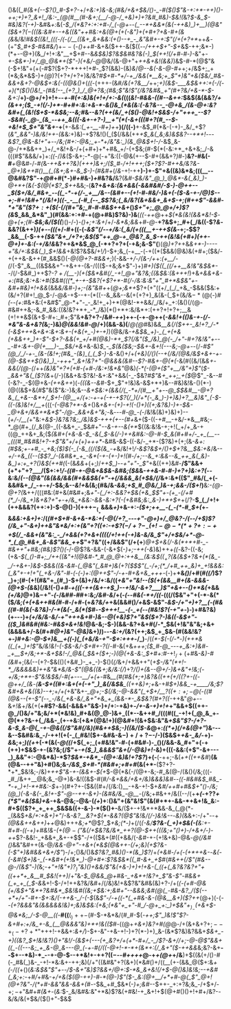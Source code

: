 ()&((*_#(&+(--$?()_#-$+?-*+/_+&:+)&-&;(#&/+&+$&/()-_-#($()$"&-+:+*-++)()-++;+)+?_&+!_/&:-_(@(#__(#-&+;(__/-@-/_+&)+)+?&#_#&)-$&!(_&?_$-&_$-#&)&?(-+)_-&#&_+:_&(*-$_/(*&?+:+:+#-/_(-@+--(_--*+&&*(&(-++&)_)+__)(@&"($&$+?(-((($&:&#+--+&(_(&"_++#&:+&(@_+(+(-&"_)+(+#+?+&-#+(&(&*&/&!_#&$((&!_(((-/(-(/__((&+_&+&&:(+()--+_-_&"&#+-+:$"(/+(+?+*_++_&_-(+"_$_#+$-#&#&/_)+$--($-_()+$+$_#-&+&($++-&($((_--/+++$+"-$+_&$-++;&*-)(*+--@+)(&_/+!+:&"__+$+#--&_&$&)$?&$&#&?&(-)_$(++!(/+#-#-)-_&"+-_+-$&*-)+/_@_@&*+($"-)(+&/-@_@&/(&-@+"+_++&+&!(&&)_)&$-#-*(@$"&(-$+!&"+(+(-#$?($+?-*+++!+#-_$?(&&)-(&)_&_/_@--&(-&-@-#+_+;+/&$+;_+(*&;&*&$-)+_(@_)$?($+?+/+?+)&/&?___#_$+#-*+/-+_/&&(*__&;+_$"+)&"+&($&/_#&-&&+&+?-@&$+:&(-((@&_()+_(_((_-(+++-(&#_/&(+?&__/_++;_$+)($&$-___&$&++:+(-/(-+)(*($()()&!_-(#&!--_(+?_)_/_@+?&;(#&;$"&!$"(/&?&#&_+"(#+?&/+&-*-$-&+:_/__+)-@+/+)+!+*--+*-#_(+:&)&(+!+/+:-&(_(((_&!-#&&-((#--&++:_$&$(&(&&?_/+(&++;($_-+!(/-)+*-#+#+:&:+&-*-&()&_(*&(&:(-&?&--_-@+&_/(&-@+:&?&#+(_(&!($+$-*&$&;--&;_#&*--&?(++(&/_+($()-@&!+$&$-/+"+++_--$?-$&#(-_@-_(&_--++_&(((-&+-+?-)__+"(*(-&+(((#+?(#_--$-+&!+$_$+"&"&+-*+__(+-&*&:(_+-__-#+)+*+__)(/((-)__+-&$_#(*&-(-+)-_&/_+$?(*&"_&&"-)&/&!++-(&*&:+)&)-+$?&!()(_($(/&&(++_+$_&(_&;&)&$&?--+*+!_-_--&$?_@&-&!+"+--/&;(#+:-@&;_+-*+/&"&:_)(&_@&$+!-/_-&$_&-@-/+*&&++_)+/_+&!+&-/+(+#+)+*+#&_+/-(+$&;(#-$(*(-&:+*_+&+&;_/-&(((#$"&&&/+)+:_((_-/_)&_($-&+;-*-@(-+"&:((-@&(+--$-#+(&&+?_)_#-)__&?-#&(-#___+_@&#-/-#_(_&-*++&++?&)_(+++)_&+;_/($_#-/+!+++;($+?$?-#++&/&?&-_@+)&++#()__(_(&+;&+-&_$-)-(_#&#+*(/_&-_+!-++__)-)+-$"+&((&)&*&;(((__--@&#&?$"-+_@_#+#(*-)_#+#_&-)_+_#&?&/__&?(&_#-$&/&"_@_)_@&*-&(_&)_)-@+*+(&(-$(@(*$?_$++_&&;-(__&?+*&+&:(&+&&(-&&#&#_/-$-)-@++--_$($+/&/_#&+_--((_-*-+(/-_+__/&--(&#+--(+!-#-#&/-)&+(-($-&-+-/_@_)_$--+;-#+!&#+*(/&!+)((-_-__(-#_(--_$$?&;(_&/&?(&+&&+_&+$-_+;(#++$"-&&#-*+"&"($$?+:+$($(-(/(#+"&;_#-#-#&$++_&+*()_$+"+;_@_@+/+)$?(&_$_&&_&*&"_)(#(&&:+:+#-+(@+#&)$?&)-)&__(_((-++_@++_$(*&(&!(&&*&!-$-@+(+;(#-__$&;&/($((___)()-/-)_-()+;+:&+_/+/-_&*&;&&_+_#-@_-__+?&$+;_#+(_/&((-$?_&_-&&$?($&++)_)(+--(((_+/-#+((-(-_&$"(/--+/&:(_&/(+(((__+-++$(&_-+;_-_$$?_&&__(-$-++*($&"&+_/+?+;&$(_$"++_@-+_@&?_&_$-++(&!&(+#+)(++_-@+)+-&:(-+/&!&*&?++&*&$_@_(-*+?+?+(-+&;&-$"(__)(@_)+?+_+&_&+*-)----+"&/+:&$&(_)_$+!&&_+&!$?&$&/+!_/_)-$+;&_(-+__-(-+((*($&&(@&)&(+#+;($&/-+(++&-&++(#_&&$()(-_@(@+?-#&&+;_)(-&&-+_/-/(&-/+_+:_(+__/-(_/(-$"_&__((&$&&+"-+&++-(&-/((($-+&;&+$"-)+)_#+)($((_((/++__&!&"&$&*--_/(/-$&#_)++$?-_$?+/($__-)(*+*($&*&#(/_-+!_@+"&?&;((&$&:(&+++!_)+&_+&&+*&-+:(#&;&:+*&:+#($&#(((*_+-+-$&?(+$?+*-#(/-/&:&:&"+"_#+*&$&"+-&#+#&)+!+&&_(&&*&/&#-)+;-(&"&#+*+(_@+;&*+_$?+(+"((+/_(_/_+&_-$&&($&:+(&/+?(#+!_@_$-/-@_&_-+$--+-(*((--&_&&--&(+(+?+)_&(&-(_$+(&/&$-*(@($-)_#(--(+:_#&+&:(+&#$"_@-*+"-_-_&!+_+)+*(@&!-*+&&/_/&/+_+:(&()(/(@-#&#++&;-&_#_&&:((&!&?+*+_-*_/&)(*()+*+:&/&*+:(++?+!+?+;__&(+!+*&$(&+$-#+:_#+;$"&__+&?+?-/&#_-++_)++-(-+-@++(_-&&!+(()&-+_-_(/-*&"&-&+&?(_&;-)&)_@(&&!&#-@_/+)(&&-&)(__/_@(@_#&)&*&__&(/($++-_&!+?_/-*(-&$+++*&*+&+:&_+:&_+-(+&(+_-)+*_-+)_)(@&/&_-+&$&_+)-_(_+(+&(+&&++_)+-$"-$+?-&&(+_+/+#(@&)-*+_$?(/&"($_/&)_@(-_/+"-#+?&!&"+--_-#+:&+-@(+___)-__$&/+&+_&-&)_$_-_$(&($&;-$&+-&+!(---&;-@+_--(/-*_#$"(@_/_/-+-_(&-(&!+;(#&_-(&)_(_(_$-)_-&*-&()+/+_(+&)(/()(--+(/&/(@&/&$+&+-+-(@-$&++$()&)_)_-+++"_&+!&?+"-@&&&(&#--$?-#&+-@(*(_-&(#((&/(&_&+-&&(/(@-(_/++_(&)&"+?+(+#-(+#-/&:+!&*&"_@&)_(-*(-(@+($"+__/&"+)$"_(_$-_&&+"&(_($?(&_+(/-)(&&+&:$?&!-&+:&"+&&(-_-$&?_#$"&+_++;_+($_@$"_-&--#(-&?-_-$(@+&_-(++&++_)(-_(((&--&_#-$+_$"+!&)&-&$+*+)&--#&)&!&-()(*-)(@((&$+&(#$"&($"&:-)&;&--*&_+$&:+(&&(/(_-*+/(#__+"+--@_$_$&#__-@+?&_(_+&--&*+/_$+!-(_@__+/_(+:-+-+(-+_-+$?(/_)(/+*(-_&_)-)+)&)+?__&)&"_(-$-((-(&_)&!+/__+*(((_-(-@&?+*-&+_()&*+&_+-(+)_-+!(-()+)((+;&?&)-)+_-$&-_@+&+/&&+*&*$"-/_@-_&&+&+"&;-*&*---#-@_-(*-/&!&(&)+)&)+)--(_+/-/__(_+"&:+*&$-)&?&?&;_/&)&$-+++(+-*_-(#+_&+($-((-+#__-+&/-*&__#&;-*_@(#+_(/_&(@-_((-&&+_-_$&#+"_--&-+--&(+*_$((&:&!&-+;+!(_+/+_&-+((@_++&+_&;($_(&#+(+&-&-$_-&(_$-&(/-)++&#&:-@-#-$_&(#+#+/-_+_(__--_(((#_#&#&!+?-+$"&"+/+(+)+++*-_&#&-&$-((-&/-_+*-($?&)+(+;(&-*&_+:(#_$&;+-+#_-_+&;($_)_$(-_(-&_((/($(&_-+*&/&!+!_/-&$?&$+/()+$+?&__$&:+&_/&--*+/-+&_((--($$?_/-(&#&*_+_-&*(-+-(+-)+!(#-/+;--&_+:&&--&_++_&(_&)-&_)+:+_+?()&$(++#(*(-(&_&&_+(+;_)_/_++$_)--+"+"-_$"_+&((++)&#-__/$"&&+(+*+"+?___/($+:+!_/-((#-+-@&+&$&-&#&;($&_&-_++&-#-#-)+?+)&:+?(_--&:&/_(--(@&"(&(&&/&&(#+&&$&(+"-+(/&&&_&(+$&/(/_&+:&*(($"_#&/(_+(-&&#&+_/_-+-+/-$&;&-_-&!+_&(&;(#&/&_-&&;+$_#_@&/_)&-+;&&-/($+!_)__&:-*(@-@+?(*&++/(((#&:(#+&(#&#+;&*+"-(_/+:-&&?+$&(+&_$$"+-(+_-(/+#(*_/-/&_+)&+&?+"+-+/&_+&&:-&&-&:+?(-(+&#&;&:_&-)+*+$+*+$(/$?-__$_(_/+!+(++&&&?(++:+)-$-@()-)(++$+-_(__+$&&&_+)_+&-+:_-($+;++__-(_-(*-#_$+(_+-&_&&:+&+)+:_/(*(#+$+#-&+&-*&:+(-@(/+?_---+"-@+)+/_@&?-/(--/+$_)$?(/&_+"-&+)++&"&*&/+:+(&"+?((+:-+$?($-/+?-_-(+!-@-*(*+?+:-++$_$(/_-&&+(&"&:_-_/+&&(+?+&+((((/+!++(-+)&-&/&_$"+/+$&/+*-@-*_(_@_#&+_&-&$"&&_++*$"+?&"((+/&&$"(/+(+__)_@+$+&(/-&(*+*+#-_-#&++"+#&;(#&)$?()(_-/-@$?&-&&-(-&+$(-_)+;-++(-&_)&)++_+((-_&?-((-&;(+&*-$(_()-#+;_/++((&"+!(@&#-*_#_@_@+:++&__(&:&$($(_+?($&(&$+?&+(*(&_-_/-+&+-)&$-$&&((&-&#-(_@&"(_&#+)&(+?($_$$"(_-/+;(*_/+#_++_&)+_+!&&&:(_&"+-+!+"(_+&-/&"-#-(-(-)+:(@++$"-/-+-#+_&+&_+++*-(-)+__+&_()_/+#(#_((/_)$?_)+;(#-(+!(#&"+_(#_)-$+(&)+/&/+:&/((_+&"+"&!--($(+(&&__#+(&-&&&-(@+$-(&_&)(/&!(-()_+_#_-+(((-++*(&+-+$_)--+!&/-&+?___)$"+&+--*()+*&(_+&&_(+/&)_@+)&$-+$"_-(_-/&#_#-#_#+:&;_/&#-&_/+(_-(--#&(-*+/((-_(((/($&"+"+(-*-&(*($_/&;(+(+&++#&(_#-#-/+#-(+*&?&/+*+&(&&#()_/+_&$-&$"-_&$-/+"+)+?__(-(#&((#-#(&(-&?&)-/-*(&(-_&(*($_#-_-$+++!__-(-_+(--(#&!$?(-+"+_-)-)+#&?&)(+---)+_(*+/&/&-&/-*+"+++&+#-)&--@(+&)$?+"&$($+?-)&((-&$+"-(($_)&#&#(#&:-#&$+&+!&!_@&-&;-$-)(&&-&?+&+#(/-*_$&$($+!&"&"&;+&+(&&&&+/-&(#+#_@+)&"-@&)_&+)_)_)--_-&:+/_(&?(++;&$_+_$&-(#(&&!&?+*-)_#+_&:_-_@-$+)&__+((-)(_(+&/&-+"-$+:+++*-/_)__-/(_(*-$(-(/-*-)(++*&((_(+_)+!$"_&_/&!&!-(-$&-&/-$+#+-$?($_/-#-&(+&_+++;($_#-@_---+_&:+)&#-_+__$+/&;+*-&+$&!-/_@&(_$&+($+;-)(@(+&-&:_$+#+:_#-$+!_/+(+$_#_&-_&)-#(&_#+;(&(--(+?-$&(()(+&#_)-_+_-)-$()(_(/_&+/+&&++"(_+$-/&"(*+!-*_/&&&&&)++&"&*&/&-$"(@&((&+;&/&:(/_)+?_/()+(&--@+/-)&+&"+!&;(-+/&;+*+-$"&!&$&/-#(+-_-_-__/+(+_-#&*__(#(#&(+;+)&?&((++(+/_$(($?_+-_((-@++_/_(&*-*(__&-$+((#+:&+(+(-+"_)_&(/&$&___((++&)+;+*&-+#___$+)&&_-+____/&;$?&#_+&+&((&_)--+;_+_/+(_+&"&+-*_@+;-$(/&;-@-&&"(_+$+/__$?((+:+;-@($-((#(@&--(+-$"(--_-/&(_+&-&/_&+"+&_+_(&&-*-_&$&?(#+?((-*++&"_@+_--&*+!&*+/&$(+($__+#$?-&&(-&&&+"&$-)+/+:-+&)+*-/+-&-+)+!+*+"&&+$((++-@_/()&/+"&;&/+*(*&!&)_#+&(@_@-)&+_((*--&++#_/(((#((_-+!+(_@_&_+-@(*+?&-+(_/&&-_(+-+&:(+&*(@&!+)(@&#+!(&+$&:&"&*+$&"$?-/+?-*_&-$_&-@(_-+-@&((/$"&#(/&)(#&++$&;-)((&/($-&_@+:_((*+)(/+&(@+"_)&---&--$&#&:&_-/-++!(+(-_(_#&!($+-&#&-&$-)+/+?-$-/-)($&$+*+&-_&/-*+)_-&_&;+;_)((+_+(-*(&(-_@((_/+$(_+;_(+#&!&"-#-(+#&#-)-_()(/&&-&_#+"+(-+(++)+$&$-+-(&?&;(/$"+_-+($_)_&&&$"&+(/-@&)+!-_&)+(((-&&:(+$"-&+---_)_&&"+:-@&*&)-*$?_$&*-+&*_-(@+:&)&!+?$?_)+(-__(-++;-&(*+*_+(*(*++&#_)__(&(@&--++"&)+#()&;&-_/&$_$+#-*(#&#+;+#+#_(&(+*-__($?+?-*+*_$&!&;-/&)+_++$"&-+-(&&+-$(+_$-@(*&(-/(@+-&;-#_&(@-/(&()(/&;(((-_#_/&++__@&;&_-@+)&-&!((&$-#(#_/-&+&&/+&+/&)&&&)&#--((-#&#&$_#&_-*-+_)+!-*+#&:-$_+-)(#+?+-($&((#+/(/&:()__-+&-+!-$+*&#_/+_+#+#&$+"()-/&;(@_)(-&-&(-_&!+-$"-@--++-&+)-(&#&/&_-@__-*(/&;+#&++/&((--/(+__+_(-_+$?$?_+(*$"+&($&)+&-_+&-@&;-@&-(_(+_)+:()&"+(&"&!$"(&(#+*+-&&-*+&+!&_&:-#+$(($?+_+_++_$&$&((+-&-)-*($()+-__&/($+-+!&*+*&&-&_(_@(*-_(&&$_+&/+:+&+)+"_/-&_-&?__&?+$(*-&&?(@$"&!&/(/-)&!&--_-*&)(*&&+:-/+"--+*(@&*_&++&++)_+_+_@&)+++_&;+*_@$?_$_+&;(*-)_+(/(*(-&/__$?&-(_+)+$&(-(__&:+-_#+#-((-_+_)+#&!&_-(+$(@-($"_&(/+$&?&/&*_++?(@-$++((_(&;+"()+)-/+&+/-)-++*$?-&&!-_+&&+_&+-+$$"-/+(($&+(#((+&&/(_-&_#-+-(+!&+&)-@&_-@(/&#()_&&"&#++(&-@_/&&-@+"-+&+(*&$(@&++-(/+;&)(+$?&-(-$"+)&#&&+&+/$"_)-/+;()&/()&_$?&?_#&)()-*(&_)$?_/+_(+&#-/+(-(+*++&-_-_&(-(-&#($+)&-_(-*&#+(+!&*_)-@+#+:$?&$&*((_#-&+_+$_#(*_#&_++(/$"(#&--@-/(&$"-)(*&;_-+"+!&"+)$?_)$"&)()+&&/$"&(+&-)+)+!+&-(_((+(_&?&?&?+"+((++*+_&__#_$&!(++)_/+"&-_$_@&&_@+#&-_+&*+!&?+_$"&-$"-#&&+(_+_+_(_$-&_&+!-$-/+!++&?&/&#+/(/&)&!+&$?&"&#&(&)+?-/+(___(-(+#-@&(+/&$+"&*+?&#&*_$&!&#(*(*&;+$&:+;&#+"--&&&;&#(@(_-#&-&?_/($(--_+*+/+"-#+_-$+:&/(-++&-_/-(-$_(&_$"-/-+((-*(_+#&-&-(@&__&+)($$?+$+_(@+)(-(*--_(+?&&&"_&(&&_&&&!&)+;&)&$&:(+&;(*&"+_+"-#_/-@+_+:_)+$&"+$_)_-($+&+$-@&*&;_/-$-@___((*-__#((__($_)++-$(#-$-*&*&/(#_#-$(_-++;$"_)&!$"$?-&+#+:+/&_+-&_(__@&&&"&)+*+!&(($_#-((@+*+&+)&?+#(*_@_@-/+(&+&$+$$?+;--+_(-+?+*$"+++!-+&&+:_&+/_)-$+-&"-+&-+!-)+?(*-)+)_&-(&*$?&)&?&&+*_$&+_-+)((&?_$+!&!&?_)()+"&!_/-_(&_$+(---(+_&?+/+(+*-#+/_-_/$?-&+/_/+;-@-@$"&&+((_-((---&;_+_&-@_&---@_(-+-#(/((-@+!-*-*+(&*+:(/_&+"($-++&&*&;&?-&+__--$+--*&)-*_--+-@-$--+*&!+-+$+?((-$_--#++++_@-+_+(@+_+/&__)+$((&(+/()-#(-_#&(_)&-_-+!-*&:&+-++;&)(/+"((&#&"+?(&+)(*&#()+/((__(+-(&&_@($+:&_+*(*-/((_+()(*&:&$&"$"+--/_$-&+"&)$?&&+/_@+:_$-*&_&+&!(/+$-@()&)&!&;--+_&#(_&;+:-*+#_/_+_#_&-*+/+&($(@-++)-#-*(@-)$"($-_&:(@+__/+*+#-@(_$"_@+!(*_@+?&"-/(*+#-&&"&&-&&+(#-_-$&_+#_$&*(-_)+;&#_--$++-_+:+?&;&_-/+$+/-$+;-$+"&#+#_(&+_-(_&:_$-_&/&#&:&"+*&)$?&(+#&!-+_&+!+$(@+#()()+!+#+/&?--&/&/&(+$&/($()+"-$&$

